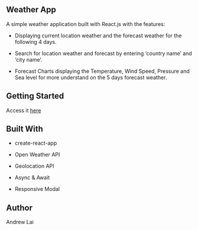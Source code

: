 ## Weather App

A simple weather application built with React.js with the features:

- Displaying current location weather and the forecast weather for the following 4 days.

- Search for location weather and forecast by entering ‘country name’ and ‘city name’.

- Forecast Charts displaying the Temperature, Wind Speed, Pressure and Sea level for more understand on the 5 days forecast weather.


## Getting Started

Access it [here]( https://laiandrew2002.github.io/weather-app/)

## Built With<br>

- create-react-app

- Open Weather API

- Geolocation API

- Async & Await

- Responsive Modal


## Author

Andrew Lai
